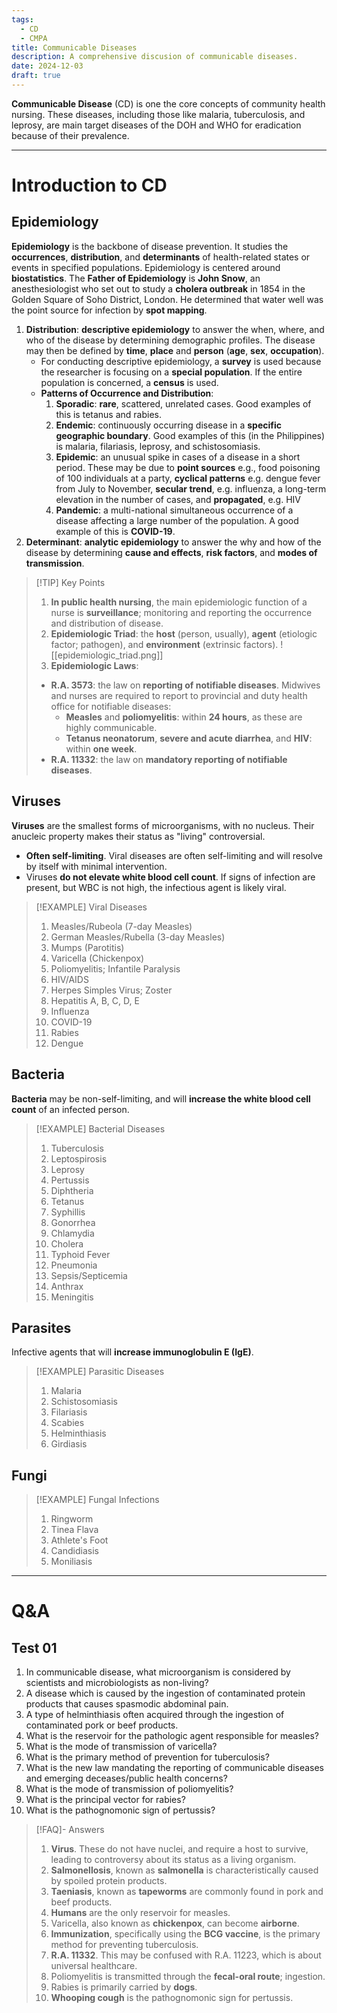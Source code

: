 ```yaml
---
tags:
  - CD
  - CMPA
title: Communicable Diseases
description: A comprehensive discusion of communicable diseases.
date: 2024-12-03
draft: true
---
```

**Communicable Disease** (CD) is one the core concepts of community health nursing. These diseases, including those like malaria, tuberculosis, and leprosy, are main target diseases of the DOH and WHO for eradication because of their prevalence.
___
# Introduction to CD
## Epidemiology
**Epidemiology** is the backbone of disease prevention. It studies the **occurrences**, **distribution**, and **determinants** of health-related states or events in specified populations. Epidemiology is centered around **biostatistics**. The **Father of Epidemiology** is **John Snow**, an anesthesiologist who set out to study a **cholera outbreak** in 1854 in the Golden Square of Soho District, London. He determined that water well was the point source for infection by **spot mapping**.
1. **Distribution**: **descriptive epidemiology** to answer the when, where, and who of the disease by determining demographic profiles. The disease may then be defined by **time**, **place** and **person** (**age**, **sex**, **occupation**).
	- For conducting descriptive epidemiology, a **survey** is used because the researcher is focusing on a **special population**. If the entire population is concerned, a **census** is used.
	- **Patterns of Occurrence and Distribution**:
		1. **Sporadic**: **rare**, scattered, unrelated cases. Good examples of this is tetanus and rabies.
		2. **Endemic**: continuously occurring disease in a **specific geographic boundary**. Good examples of this (in the Philippines) is malaria, filariasis, leprosy, and schistosomiasis.
		3. **Epidemic**: an unusual spike in cases of a disease in a short period. These may be due to **point sources** e.g., food poisoning of 100 individuals at a party, **cyclical patterns** e.g. dengue fever from July to November, **secular trend**, e.g. influenza, a long-term elevation in the number of cases, and **propagated**, e.g. HIV
		4. **Pandemic**: a multi-national simultaneous occurrence of a disease affecting a large number of the population. A good example of this is **COVID-19**.
2. **Determinant**: **analytic epidemiology** to answer the why and how of the disease by determining **cause and effects**, **risk factors**, and **modes of transmission**.

>[!TIP] Key Points
>1. **In public health nursing**, the main epidemiologic function of a nurse is **surveillance**; monitoring and reporting the occurrence and distribution of disease.
>2. **Epidemiologic Triad**: the **host** (person, usually), **agent** (etiologic factor; pathogen), and **environment** (extrinsic factors).
>![[epidemiologic_triad.png]]
>3. **Epidemiologic Laws**:
>	- **R.A. 3573**: the law on **reporting of notifiable diseases**. Midwives and nurses are required to report to provincial and duty health office for notifiable diseases:
>		- **Measles** and **poliomyelitis**: within **24 hours**, as these are highly communicable.
>		- **Tetanus neonatorum**, **severe and acute diarrhea**, and **HIV**: within **one week**.
>	- **R.A. 11332**: the law on **mandatory reporting of notifiable diseases**.
## Viruses
**Viruses** are the smallest forms of microorganisms, with no nucleus. Their anucleic property makes their status as "living" controversial.
- **Often self-limiting**. Viral diseases are often self-limiting and will resolve by itself with minimal intervention.
- Viruses **do not elevate white blood cell count**. If signs of infection are present, but WBC is not high, the infectious agent is likely viral.
>[!EXAMPLE] Viral Diseases
>1. Measles/Rubeola (7-day Measles)
>2. German Measles/Rubella (3-day Measles)
>3. Mumps (Parotitis)
>4. Varicella (Chickenpox)
>5. Poliomyelitis; Infantile Paralysis
>6. HIV/AIDS
>7. Herpes Simples Virus; Zoster
>8. Hepatitis A, B, C, D, E
>9. Influenza
>10. COVID-19
>11. Rabies
>12. Dengue

## Bacteria
**Bacteria** may be non-self-limiting, and will **increase the white blood cell count** of an infected person.

>[!EXAMPLE] Bacterial Diseases
>1. Tuberculosis
>2. Leptospirosis
>3. Leprosy
>4. Pertussis
>5. Diphtheria
>6. Tetanus
>7. Syphillis
>8. Gonorrhea
>9. Chlamydia
>10. Cholera
>11. Typhoid Fever
>12. Pneumonia
>13. Sepsis/Septicemia
>14. Anthrax
>15. Meningitis

## Parasites
Infective agents that will **increase immunoglobulin E (IgE)**.

>[!EXAMPLE] Parasitic Diseases
>1. Malaria
>2. Schistosomiasis
>3. Filariasis
>4. Scabies
>5. Helminthiasis
>6. Girdiasis

## Fungi

>[!EXAMPLE] Fungal Infections
>1. Ringworm
>2. Tinea Flava
>3. Athlete's Foot
>4. Candidiasis
>5. Moniliasis

___
# Q&A
## Test 01
1. In communicable disease, what microorganism is considered by scientists and microbiologists as non-living?
2. A disease which is caused by the ingestion of contaminated protein products that causes spasmodic abdominal pain.
3. A type of helminthiasis often acquired through the ingestion of contaminated pork or beef products.
4. What is the reservoir for the pathologic agent responsible for measles?
5. What is the mode of transmission of varicella?
6. What is the primary method of prevention for tuberculosis?
7. What is the new law mandating the reporting of communicable diseases and emerging deceases/public health concerns?
8. What is the mode of transmission of poliomyelitis?
9. What is the principal vector for rabies?
10. What is the pathognomonic sign of pertussis?
>[!FAQ]- Answers
>1. **Virus**. These do not have nuclei, and require a host to survive, leading to controversy about its status as a living organism.
>2. **Salmonellosis**, known as **salmonella** is characteristically caused by spoiled protein products.
>3. **Taeniasis**, known as **tapeworms** are commonly found in pork and beef products.
>4. **Humans** are the only reservoir for measles.
>5. Varicella, also known as **chickenpox**, can become **airborne**.
>6. **Immunization**, specifically using the **BCG vaccine**, is the primary method for preventing tuberculosis.
>7. **R.A. 11332**. This may be confused with R.A. 11223, which is about universal healthcare.
>8. Poliomyelitis is transmitted through the **fecal-oral route**; ingestion.
>9. Rabies is primarily carried by **dogs**.
>10. **Whooping cough** is the pathognomonic sign for pertussis.
